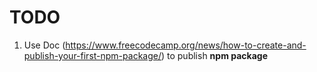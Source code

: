 # TODO

1. Use Doc (https://www.freecodecamp.org/news/how-to-create-and-publish-your-first-npm-package/) to publish **npm package**
